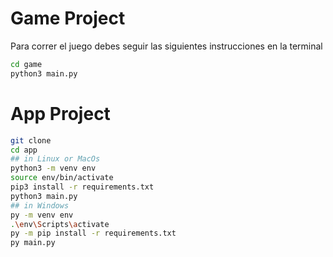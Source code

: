 # Game Project

Para correr el juego debes seguir las siguientes instrucciones en la terminal

```sh
cd game
python3 main.py
```



# App Project

```sh
git clone
cd app
## in Linux or MacOs
python3 -m venv env
source env/bin/activate
pip3 install -r requirements.txt
python3 main.py
## in Windows
py -m venv env
.\env\Scripts\activate
py -m pip install -r requirements.txt
py main.py
```


